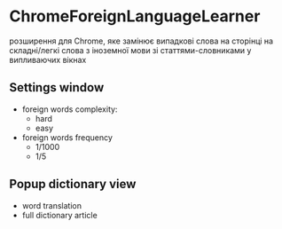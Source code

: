 # ChromeForeignLanguageLearner
розширення для Chrome, яке замінює випадкові слова на сторінці на складні/легкі слова з іноземної мови зі статтями-словниками у випливаючих вікнах


## Settings window

 - foreign words complexity: 
    - hard
    - easy
 - foreign words frequency
    - 1/1000
    - 1/5

## Popup dictionary view

 - word translation
 - full dictionary article


